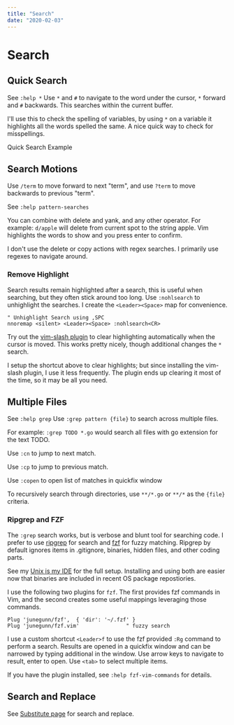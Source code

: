 ```yaml
---
title: "Search"
date: "2020-02-03"
---
```


# Search

## Quick Search

See `:help *` Use `*` and `#` to navigate to the word under the cursor, `*` forward and `#` backwards. This searches within the current buffer.

I'll use this to check the spelling of variables, by using `*` on a variable it highlights all the words spelled the same. A nice quick way to check for misspellings.

Quick Search Example

## Search Motions

Use `/term` to move forward to next "term", and use `?term` to move backwards to previous "term".

See `:help pattern-searches`

You can combine with delete and yank, and any other operator. For example: `d/apple` will delete from current spot to the string apple. Vim highlights the words to show and you press enter to confirm.

I don't use the delete or copy actions with regex searches. I primarily use regexes to navigate around.

### Remove Highlight

Search results remain highlighted after a search, this is useful when searching, but they often stick around too long. Use `:nohlsearch` to unhighlight the searches. I create the `<Leader><Space>` map for convenience.

```vim
" Unhighlight Search using ,SPC
nnoremap <silent> <Leader><Space> :nohlsearch<CR>
```

Try out the [vim-slash plugin](https://github.com/junegunn/vim-slash) to clear highlighting automatically when the cursor is moved. This works pretty nicely, though additional changes the `*` search.

I setup the shortcut above to clear highlights; but since installing the vim-slash plugin, I use it less frequently. The plugin ends up clearing it most of the time, so it may be all you need.

## Multiple Files

See `:help grep` Use `:grep pattern {file}` to search across multiple files.

For example: `:grep TODO *.go` would search all files with go extension for the text TODO.

Use `:cn` to jump to next match.

Use `:cp` to jump to previous match.

Use `:copen` to open list of matches in quickfix window

To recursively search through directories, use `**/*.go` or `**/*` as the `{file}` criteria.

### Ripgrep and FZF

The `:grep` search works, but is verbose and blunt tool for searching code. I prefer to use [ripgrep](https://github.com/BurntSushi/ripgrep) for search and [fzf](https://github.com/junegunn/fzf) for fuzzy matching. Ripgrep by default ignores items in .gitignore, binaries, hidden files, and other coding parts.

See my [Unix is my IDE](https://mkaz.blog/code/unix-is-my-ide/) for the full setup. Installing and using both are easier now that binaries are included in recent OS package repostiories.

I use the following two plugins for `fzf`. The first provides fzf commands in Vim, and the second creates some useful mappings leveraging those commands.

```vim
Plug 'junegunn/fzf',  { 'dir': '~/.fzf' }
Plug 'junegunn/fzf.vim'               " fuzzy search
```

I use a custom shortcut `<Leader>f` to use the fzf provided `:Rg` command to perform a search. Results are opened in a quickfix window and can be narrowed by typing additional in the window. Use arrow keys to navigate to result, enter to open. Use `<tab>` to select multiple items.

If you have the plugin installed, see `:help fzf-vim-commands` for details.

## Search and Replace

See [Substitute page](/working-with-vim/substitute/) for search and replace.
